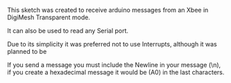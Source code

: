 This sketch was created to receive arduino messages from an Xbee in DigiMesh Transparent mode.

It can also be used to read any Serial port.

Due to its simplicity it was preferred not to use Interrupts, although it was planned to be

If you send a message you must include the Newline in your message (\n), if you create a hexadecimal message it would be (A0) in the last characters.
